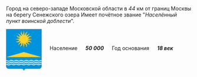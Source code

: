 <!--2021-10-23 01:44:17-->
Город на северо-западе Московской области в *44* км от границ Москвы на берегу Сенежского озера
Имеет почётное звание "*Населённый пункт воинской доблести*". 

<img src="Solnechnogorsk.svg" align="middle" width="96px"> &emsp; 
Население &emsp; ***50 000*** &emsp;
Год основания &emsp; ***18 век*** 